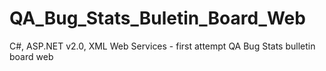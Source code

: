 # QA_Bug_Stats_Buletin_Board_Web
C#, ASP.NET v2.0, XML Web Services - first attempt QA Bug Stats bulletin board web
